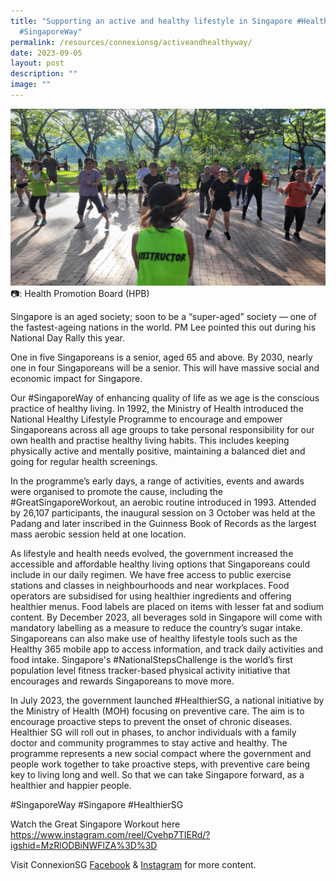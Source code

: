 ```yaml
---
title: "Supporting an active and healthy lifestyle in Singapore #HealthierSG
  #SingaporeWay"
permalink: /resources/connexionsg/activeandhealthyway/
date: 2023-09-05
layout: post
description: ""
image: ""
---
```

![](/images/connexionsg/2023/workout.jpg)
📷: Health Promotion Board (HPB)

Singapore is an aged society; soon to be a “super-aged” society — one of the fastest-ageing nations in the world. PM Lee pointed this out during his National Day Rally this year.

One in five Singaporeans is a senior, aged 65 and above. By 2030, nearly one in four Singaporeans will be a senior. This will have massive social and economic impact for Singapore.

Our #SingaporeWay of enhancing quality of life as we age is the conscious practice of healthy living. In 1992, the Ministry of Health introduced the National Healthy Lifestyle Programme to encourage and empower Singaporeans across all age groups to take personal responsibility for our own health and practise healthy living habits. This includes keeping physically active and mentally positive, maintaining a balanced diet and going for regular health screenings.

In the programme’s early days, a range of activities, events and awards were organised to promote the cause, including the #GreatSingaporeWorkout, an aerobic routine introduced in 1993. Attended by 26,107 participants, the inaugural session on 3 October was held at the Padang and later inscribed in the Guinness Book of Records as the largest mass aerobic session held at one location.

As lifestyle and health needs evolved, the government increased the accessible and affordable healthy living options that Singaporeans could include in our daily regimen. We have free access to public exercise stations and classes in neighbourhoods and near workplaces. Food operators are subsidised for using healthier ingredients and offering healthier menus. Food labels are placed on items with lesser fat and sodium content. By December 2023, all beverages sold in Singapore will come with mandatory labelling as a measure to reduce the country’s sugar intake. Singaporeans can also make use of healthy lifestyle tools such as the Healthy 365 mobile app to access information, and track daily activities and food intake. Singapore's #NationalStepsChallenge is the world’s first population level fitness tracker-based physical activity initiative that encourages and rewards Singaporeans to move more.

In July 2023, the government launched #HealthierSG, a national initiative by the Ministry of Health (MOH) focusing on preventive care. The aim is to encourage proactive steps to prevent the onset of chronic diseases. Healthier SG will roll out in phases, to anchor individuals with a family doctor and community programmes to stay active and healthy. The programme represents a new social compact where the government and people work together to take proactive steps, with preventive care being key to living long and well. So that we can take Singapore forward, as a healthier and happier people.

#SingaporeWay #Singapore #HealthierSG

Watch the Great Singapore Workout here 
https://www.instagram.com/reel/Cvehp7TIERd/?igshid=MzRlODBiNWFlZA%3D%3D

Visit ConnexionSG <a target="_blank" href="https://www.facebook.com/ConnexionSG">Facebook</a> &amp; <a target="_blank" href="https://www.instagram.com/connexionsg/">Instagram</a> for more content.